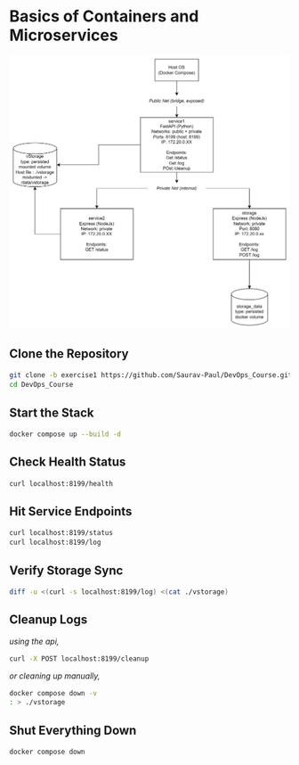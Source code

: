 # Basics of Containers and Microservices

![System Diagram](diagram.png)

## Clone the Repository
```bash
git clone -b exercise1 https://github.com/Saurav-Paul/DevOps_Course.git
cd DevOps_Course
```

## Start the Stack
```bash
docker compose up --build -d
```

## Check Health Status
```bash
curl localhost:8199/health
```

## Hit Service Endpoints
```bash
curl localhost:8199/status
curl localhost:8199/log
```

## Verify Storage Sync
```bash
diff -u <(curl -s localhost:8199/log) <(cat ./vstorage)
```

## Cleanup Logs

*using the api,*
```bash
curl -X POST localhost:8199/cleanup
```

*or cleaning up manually,* 
```bash
docker compose down -v
: > ./vstorage
```

## Shut Everything Down
```bash
docker compose down
```
